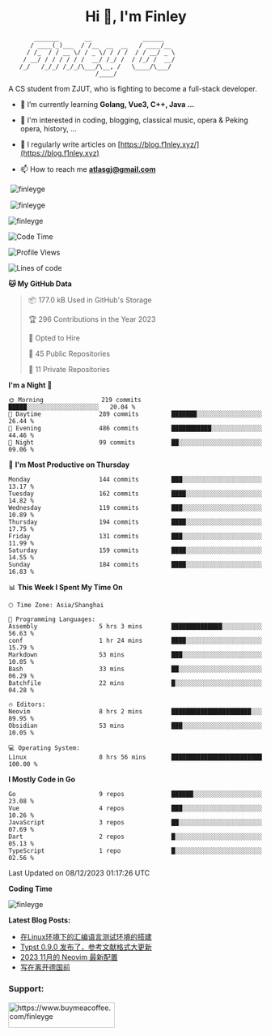 <h1 align="center">Hi 👋, I'm Finley</h1>

```text
       _______       __              ______   
      / ____(_)___  / /__  __  __   / ____/__ 
     / /_  / / __ \/ / _ \/ / / /  / / __/ _ \
    / __/ / / / / / /  __/ /_/ /  / /_/ /  __/
   /_/   /_/_/ /_/_/\___/\__, /   \____/\___/
                        /____/                
```

<p align="left">

A CS student from ZJUT,
who is fighting to become a full-stack developer.

</p>

<p align="left">

- 🌱 I’m currently learning **Golang, Vue3, C++, Java ...**

- 🧠 I'm interested in coding, blogging, classical music, opera & Peking opera, history, ...

- 📝 I regularly write articles on [https://blog.f1nley.xyz/](https://blog.f1nley.xyz)

- 📫 How to reach me **atlasgj@gmail.com**

</p>

<p>&nbsp;<img align="center" src="https://github-readme-stats.vercel.app/api/top-langs/?username=finleyge&show_icons=true&locale=en&hide=javascript,html,tex" alt="finleyge" /></p>

<p>&nbsp;<img align="center" src="https://github-readme-stats.vercel.app/api?username=finleyge&show_icons=true&locale=en" alt="finleyge" /></p>

<p><img align="center" src="https://github-readme-streak-stats.herokuapp.com/?user=finleyge&" alt="finleyge" /></p>

<!--START_SECTION:waka-->
![Code Time](http://img.shields.io/badge/Code%20Time-1%2C000%20hrs%2025%20mins-blue)

![Profile Views](http://img.shields.io/badge/Profile%20Views-1-blue)

![Lines of code](https://img.shields.io/badge/From%20Hello%20World%20I%27ve%20Written-688.4%20thousand%20lines%20of%20code-blue)

**🐱 My GitHub Data** 

> 📦 177.0 kB Used in GitHub's Storage 
 > 
> 🏆 296 Contributions in the Year 2023
 > 
> 💼 Opted to Hire
 > 
> 📜 45 Public Repositories 
 > 
> 🔑 11 Private Repositories 
 > 
**I'm a Night 🦉** 

```text
🌞 Morning                219 commits         █████░░░░░░░░░░░░░░░░░░░░   20.04 % 
🌆 Daytime                289 commits         ███████░░░░░░░░░░░░░░░░░░   26.44 % 
🌃 Evening                486 commits         ███████████░░░░░░░░░░░░░░   44.46 % 
🌙 Night                  99 commits          ██░░░░░░░░░░░░░░░░░░░░░░░   09.06 % 
```
📅 **I'm Most Productive on Thursday** 

```text
Monday                   144 commits         ███░░░░░░░░░░░░░░░░░░░░░░   13.17 % 
Tuesday                  162 commits         ████░░░░░░░░░░░░░░░░░░░░░   14.82 % 
Wednesday                119 commits         ███░░░░░░░░░░░░░░░░░░░░░░   10.89 % 
Thursday                 194 commits         ████░░░░░░░░░░░░░░░░░░░░░   17.75 % 
Friday                   131 commits         ███░░░░░░░░░░░░░░░░░░░░░░   11.99 % 
Saturday                 159 commits         ████░░░░░░░░░░░░░░░░░░░░░   14.55 % 
Sunday                   184 commits         ████░░░░░░░░░░░░░░░░░░░░░   16.83 % 
```


📊 **This Week I Spent My Time On** 

```text
🕑︎ Time Zone: Asia/Shanghai

💬 Programming Languages: 
Assembly                 5 hrs 3 mins        ██████████████░░░░░░░░░░░   56.63 % 
conf                     1 hr 24 mins        ████░░░░░░░░░░░░░░░░░░░░░   15.79 % 
Markdown                 53 mins             ███░░░░░░░░░░░░░░░░░░░░░░   10.05 % 
Bash                     33 mins             ██░░░░░░░░░░░░░░░░░░░░░░░   06.29 % 
Batchfile                22 mins             █░░░░░░░░░░░░░░░░░░░░░░░░   04.28 % 

🔥 Editors: 
Neovim                   8 hrs 2 mins        ██████████████████████░░░   89.95 % 
Obsidian                 53 mins             ███░░░░░░░░░░░░░░░░░░░░░░   10.05 % 

💻 Operating System: 
Linux                    8 hrs 56 mins       █████████████████████████   100.00 % 
```

**I Mostly Code in Go** 

```text
Go                       9 repos             ██████░░░░░░░░░░░░░░░░░░░   23.08 % 
Vue                      4 repos             ███░░░░░░░░░░░░░░░░░░░░░░   10.26 % 
JavaScript               3 repos             ██░░░░░░░░░░░░░░░░░░░░░░░   07.69 % 
Dart                     2 repos             █░░░░░░░░░░░░░░░░░░░░░░░░   05.13 % 
TypeScript               1 repo              █░░░░░░░░░░░░░░░░░░░░░░░░   02.56 % 
```




 Last Updated on 08/12/2023 01:17:26 UTC
<!--END_SECTION:waka-->
**Coding Time**
<p>
       <img align="center" src="https://wakatime.com/share/@1f267603-cf28-47c9-a32c-2753500710e7/96d852e9-5832-42ff-acaa-a48a5371ba9d.svg" alt="finleyge" />
</p>

</p>


**Latest Blog Posts:**

<!-- BLOG-POST-LIST:START -->
- [在Linux环境下的汇编语言测试环境的搭建](https://blog.f1nley.xyz/post/assembly-env/)
- [Typst 0.9.0 发布了，参考文献格式大更新](https://blog.f1nley.xyz/post/typst/typst-0.9.0-released/)
- [2023 11月的 Neovim 最新配置](https://blog.f1nley.xyz/post/vim/2023-november-neovim-config/)
- [写在离开德国前](https://blog.f1nley.xyz/post/before-leaving-germany/)
<!-- BLOG-POST-LIST:END -->

<h3 align="left">Support:</h3>

<p align="left">

<a href="https://www.buymeacoffee.com/finleyge"> <img align="left" src="https://cdn.buymeacoffee.com/buttons/v2/default-yellow.png" height="50" width="210" alt="https://www.buymeacoffee.com/finleyge" />

</a>
</p>
